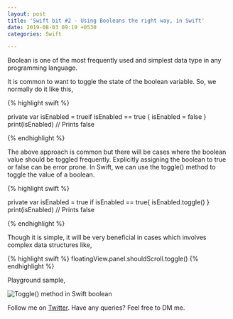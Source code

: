 ```yaml
---
layout: post
title: 'Swift bit #2 - Using Booleans the right way, in Swift'
date: 2019-08-03 09:19 +0530
categories: Swift

---
```


Boolean is one of the most frequently used and simplest data type in any programming language.

It is common to want to toggle the state of the boolean variable. So, we normally do it like this,


{% highlight swift %}

private var isEnabled = trueif isEnabled == true {
 isEnabled = false
}
print(isEnabled) // Prints false

{% endhighlight %}

The above approach is common but there will be cases where the boolean value should be toggled frequently. Explicitly assigning the boolean to true or false can be error prone. In Swift, we can use the toggle() method to toggle the value of a boolean.


{% highlight swift %}

private var isEnabled = true
if isEnabled == true{
 isEnabled.toggle()
}
print(isEnabled) // Prints false

{% endhighlight %}


Though it is simple, it will be very beneficial in cases which involves complex data structures like,

{% highlight swift %}
floatingView.panel.shouldScroll.toggle()
{% endhighlight %}

Playground sample,

![Toggle() method in Swift boolean](/blog/assets/images/swiftbit02.png)

Follow me on [Twitter](https://twitter.com/rizwanasifahmed). 
Have any queries? Feel free to DM me.

